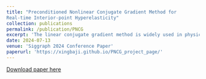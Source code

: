 ```yaml
---
title: "Preconditioned Nonlinear Conjugate Gradient Method for
Real-time Interior-point Hyperelasticity"
collection: publications
permalink: /publication/PNCG
excerpt: 'The linear conjugate gradient method is widely used in physical simulation, particularly for solving large-scale linear systems derived from Newton’s method. The nonlinear conjugate gradient method generalizes the conjugate gradient method to nonlinear optimization, which is extensively utilized in solving practical large-scale unconstrained optimization problems. However, it is rarely discussed in physical simulation due to the requirement of multiple vector-vector dot products. Fortunately, with the advancement of GPU-parallel acceleration techniques, it is no longer a bottleneck. In this paper, we propose a Jacobi preconditioned nonlinear conjugate gradient method for elastic deformation using interior-point methods. Our method is straightforward, GPU-parallelizable, and exhibits fast convergence and robustness against large time steps. The employment of the barrier function in interior-point methods necessitates continuous collision detection per iteration to obtain a penetration-free step size, which is computationally expensive and challenging to parallelize on GPUs. To address this issue, we introduce a line search strategy that deduces an appropriate step size in a single pass, eliminating the need for additional collision detection. Furthermore, we simplify and accelerate the computations of Jacobi preconditioning and Hessian-vector product for hyperelasticity and barrier function. Our method can accurately simulate objects comprising over 100,000 tetrahedra in complex self-collision scenarios at real-time speeds.'
date: 2024-07-13
venue: 'Siggraph 2024 Conference Paper'
paperurl: 'https://xingbaji.github.io/PNCG_project_page/'
---
```

[Download paper here](http://xingbaji.github.io/files/PNCG_offcial.pdf)
